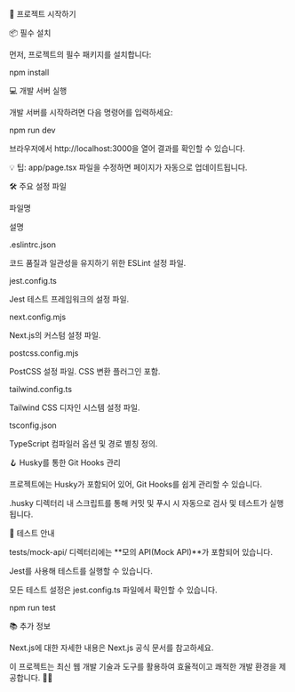 🚀 프로젝트 시작하기

📦 필수 설치

먼저, 프로젝트의 필수 패키지를 설치합니다:

npm install

💻 개발 서버 실행

개발 서버를 시작하려면 다음 명령어를 입력하세요:

npm run dev

브라우저에서 http://localhost:3000을 열어 결과를 확인할 수 있습니다.

💡 팁: app/page.tsx 파일을 수정하면 페이지가 자동으로 업데이트됩니다.

🛠️ 주요 설정 파일

파일명

설명

.eslintrc.json

코드 품질과 일관성을 유지하기 위한 ESLint 설정 파일.

jest.config.ts

Jest 테스트 프레임워크의 설정 파일.

next.config.mjs

Next.js의 커스텀 설정 파일.

postcss.config.mjs

PostCSS 설정 파일. CSS 변환 플러그인 포함.

tailwind.config.ts

Tailwind CSS 디자인 시스템 설정 파일.

tsconfig.json

TypeScript 컴파일러 옵션 및 경로 별칭 정의.

🪝 Husky를 통한 Git Hooks 관리

프로젝트에는 Husky가 포함되어 있어, Git Hooks를 쉽게 관리할 수 있습니다.

.husky 디렉터리 내 스크립트를 통해 커밋 및 푸시 시 자동으로 검사 및 테스트가 실행됩니다.

🧪 테스트 안내

tests/mock-api/ 디렉터리에는 **모의 API(Mock API)**가 포함되어 있습니다.

Jest를 사용해 테스트를 실행할 수 있습니다.

모든 테스트 설정은 jest.config.ts 파일에서 확인할 수 있습니다.

npm run test

📚 추가 정보

Next.js에 대한 자세한 내용은 Next.js 공식 문서를 참고하세요.

이 프로젝트는 최신 웹 개발 기술과 도구를 활용하여 효율적이고 쾌적한 개발 환경을 제공합니다. 🚀✨
